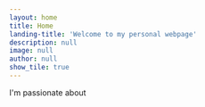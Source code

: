 ```yaml
---
layout: home
title: Home
landing-title: 'Welcome to my personal webpage'
description: null
image: null
author: null
show_tile: true
---
```


I'm passionate about
